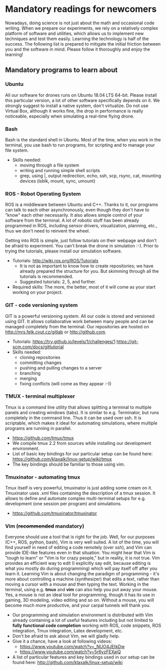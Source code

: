 # Mandatory readings for newcomers

Nowadays, doing science is not just about the math and occasional code writing.
When we prepare our experiments, we rely on a relatively complex platform of software and utilities, which allows us to implement new techniques and test them easily.
Learning the technology is half of the success.
The following list is prepared to mitigate the initial friction between you and the software in mind.
Please follow it thoroughly and enjoy the learning!

## Mandatory programs to learn about

### Ubuntu

All our software for drones runs on Ubuntu 18.04 LTS 64-bit.
Please install this particular version, a lot of other software specifically depends on it.
We strongly suggest to install a native system, don't virtualize.
Do not use Virtual Box, although it works fine, the drop in performance is really noticeable, especially when simulating a real-time flying drone.

### Bash

Bash is the standard shell in Ubuntu.
Most of the time, when you work in the terminal, you use bash to run programs, for scripting and to manage your file system.

  * Skills needed:
    * moving through a file system
    * writing and running simple shell scripts
    * grep, using |, output redirection, echo, ssh, scp, rsync, cat, mounting devices (lsblk, mount, sync, umount)

### ROS - Robot Operating System

ROS is a middleware between Ubuntu and C++.
Thanks to it, our programs can talk to each other asynchronously, even though they don't have to "know" each other necessarily.
It also allows simple control of your software from the terminal.
A lot of robotic stuff has been already programmed in ROS, including sensor drivers, visualization, planning, etc., thus we don't need to reinvent the wheel.

Getting into ROS is simple, just follow tutorials on their webpage and don't be afraid to experiment. You can't break the drone in simulation :-).
Prior to trying the tutorials, please install our simulation software.

  * Tutorials: http://wiki.ros.org/ROS/Tutorials
    * It is not as important to know how to create repositories; we have already prepared the structure for you. But skimming through all the tutorials is recommended.
    * Suggested tutorials: 2, 5, and further.
  * Required skills: The more, the better, most of it will come as your start working on your project.

### GIT - code versioning system

GIT is a powerful versioning system.
All our code is stored and versioned using GIT.
It allows collaborative work between many people and can be managed completely from the terminal.
Our repositories are hosted on http://mrs.felk.cvut.cz/gitlab or http://github.com.

  * Tutorials: https://try.github.io/levels/1/challenges/1 https://git-scm.com/docs/gittutorial
  * Skills needed:
    * cloning repositories
    * committing changes
    * pushing and pulling changes to a server
    * branching
    * merging
    * fixing conflicts (will come as they appear :-))

### TMUX - terminal multiplexer

Tmux is a command line utility that allows splitting a terminal to multiple panels and creating windows (tabs).
It is similar to e.g. Terminator, but runs completely in the command line.
Thus it can be used over ssh.
It is scriptable, which makes it ideal for automating simulations, where multiple programs are running in parallel.

  * https://github.com/tmux/tmux
  * We compile tmux 2.2 from sources while installing our development environment.
  * List of basic key bindings for our particular setup can be found here: https://github.com/klaxalk/linux-setup/wiki/tmux 
  * The key bindings should be familiar to those using vim.

### Tmuxinator - automating tmux

Tmux itself is very powerful, tmuxinator is just adding some cream on it.
Tmuxinator uses .xml files containing the description of a tmux session.
It allows to define and automate complex multi-terminal setups for e.g. development (one session per program) and simulations.

  * https://github.com/tmuxinator/tmuxinator

### Vim (~~recommended~~ mandatory)

Everyone should use a tool that is right for the job.
Well, for our purposes (C++, ROS, python, bash), Vim is very well suited.
A lot of the time, you will find yourself in need of editing a code remotely (over ssh), and Vim can provide IDE-like features even in that situation.
You might hear that Vim is "tough to learn" or "Vim is for crazy people," but in reality, it is not true.
Vim provides an efficient way to edit (I explicitly say edit, because editing is what you mostly do during programming) which will pay itself off after you learn it.
Learning Vim is about changing the paradigm of programming - it's more about controlling a machine (synthesizer) that edits a text, rather than moving a cursor with a mouse and then typing the text.
Working in the terminal, using e.g. **tmux** and **vim** can also help you put away your mouse.
Yes, a mouse is not an ideal tool for programming, though it has its use in gaming, 3D modeling, video editing and so on.
Without a mouse, you will become much more productive, and your carpal tunnels will thank you.

  * Our programming and simulation environment is distributed with Vim already containing a lot of useful features including but not limited to **fully functional code completion** working with ROS, code snippets, ROS integration, Tmux integration, Latex development, etc.
  * Don't be afraid to ask about Vim, we will gladly help.
  * Give it a chance, have a look at following videos: 
    * https://www.youtube.com/watch?v=_NUO4JEtkDw
    * https://www.youtube.com/watch?v=5r6yzFEXajQ
  * A list of particular features and key bindings used in our setup can be found here: http://github.com/klaxalk/linux-setup/wiki
